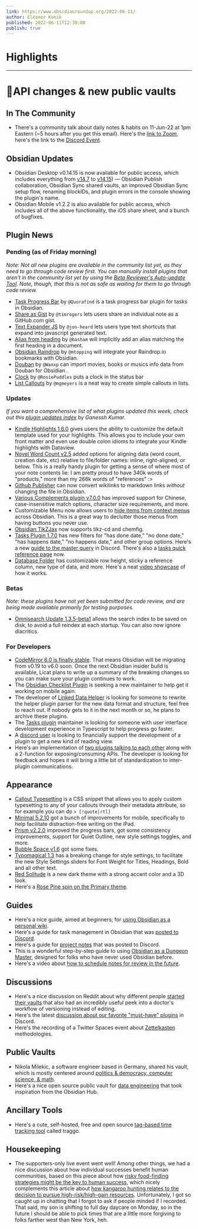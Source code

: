 ```yaml
---
link: https://www.obsidianroundup.org/2022-06-11/
author: Eleanor Konik
published: 2022-06-11T12:30:00
publish: true
---
```

# Highlights


---
# 🌠API changes & new public vaults
## In The Community

-   There's a community talk about daily notes & habits on 11-Jun-22 at 1pm Eastern (~5 hours after you get this email). Here's the [link to Zoom](https://discord.com/events/686053708261228577/983391524995858493), here's the link to the [Discord Event](https://discord.com/events/686053708261228577/983391524995858493).

## Obsidian Updates

-   Obsidian Desktop v0.14.15 is now available for public access, which includes everything from [v14.7](https://forum.obsidian.md/t/v0-14-7/36491) to [v14.15](https://forum.obsidian.md/t/v0-14-15/38085)) — Obsidian Publish collaboration, Obsidian Sync shared vaults, an improved Obsidian Sync setup flow, renaming blockIDs, and plugin errors in the console showing the plugin's name.
-   Obsidian Mobile v1.2.2 is also available for public access, which includes all of the above functionality, the iOS share sheet, and a bunch of bugfixes.

## Plugin News

### Pending (as of Friday morning)

_Note: Not all new plugins are available in the community list yet, as they need to go through code review first. You can manually install plugins that aren't in the community list yet by using the [Beta Reviewer's Auto-update Tool](https://github.com/TfTHacker/obsidian42-brat). Note, though, that this is not as safe as waiting for them to go through code review._

-   [Task Progress Bar](https://github.com/Quorafind/Obsidian-Task-Progress-Bar) by `@Quorafind` is a task progress bar plugin for tasks in Obsidian.
-   [Share as Gist](https://github.com/timrogers/obsidian-share-as-gist) by `@timrogers` lets users share an individual note as a GitHub.com gist.
-   [Text Expander JS](https://github.com/jon-heard/obsidian-text-expander-js) by `@jon-heard` lets users type text shortcuts that expand into javascript generated text.
-   [Alias from heading](https://github.com/basham/obsidian-alias-from-heading) by `@basham` will implicitly add an alias matching the first heading in a document.
-   [Obsidian Raindrop](https://github.com/mtopping/obsidian-raindrop) by `@mtopping` will integrate your Raindrop.io bookmarks with Obsidian.
-   [Douban](https://github.com/Wanxp/obsidian-douban) by `@Wanxp` can import movies, books or musics info data from Douban for Obsidian .
-   [Clock](https://github.com/RosiePuddles/obsidian-clock) by `@RosiePuddles` puts a clock in the status bar
-   [List Callouts](https://github.com/mgmeyers/obsidian-list-callouts) by `@mgmeyers` is a neat way to create simple callouts in lists.

### Updates

_If you want a comprehensive list of what plugins updated this week, check out this [plugin updates index](https://obsidian-plugin-stats.vercel.app/updates) by Ganessh Kumar._

-   [Kindle Highlights 1.6.0](https://github.com/hadynz/obsidian-kindle-plugin/releases/tag/1.6.0) gives users the ability to customize the default template used for your highlights. This allows you to include your own front matter and even use double colon idioms to integrate your Kindle highlights with Dataview.
-   [Novel Word Count v2.5](https://github.com/isaaclyman/novel-word-count-obsidian/releases/tag/2.5.0) added options for aligning data (word count, creation date, etc) relative to file/folder names: inline, right-aligned, or below. This is a really handy plugin for getting a sense of where most of your note contents lie: I am pretty proud to have 340k words of "products," more than my 266k words of "references" :>
-   [Github Publisher](https://github.com/Mara-Li/obsidian-github-publisher) can now convert wikilinks to markdown links _without_ changing the file in Obsidian.
-   [Various Complements plugin v7.0.0](https://github.com/tadashi-aikawa/obsidian-various-complements-plugin/releases/tag/7.0.0) has improved support for Chinese, case-insensitive match options, character size requirements, and more.
-   Customizable Menu now allows users to [hide items from context menus](https://github.com/kzhovn/obsidian-customizable-menu/releases/tag/2.2.0) across Obsidian. This is a great way to declutter those menus from having buttons you never use.
-   [Obsidian TikZJax](https://github.com/artisticat1/obsidian-tikzjax) now supports tikz-cd and chemfig.
-   [Tasks Plugin 1.7.0](https://github.com/obsidian-tasks-group/obsidian-tasks/releases/tag/1.7.0) has new filters for "has done date," "no done date," "has happens date," "no happens date," and other group options. Here's a new [guide to the master query](https://discord.com/channels/686053708261228577/965681451297304596/984308925732098148) in Discord. There's also a [tasks quick reference page](https://obsidian-tasks-group.github.io/obsidian-tasks/quick-reference/) now.
-   [Database Folder](https://github.com/RafaelGB/obsidian-db-folder/releases/tag/1.7.0) has customizable row height, sticky a reference column, new type of data, and more. Here's a neat [video showcase](https://youtu.be/2v7LO64-C08) of how it works.

### Betas

_Note: these plugins have not yet been submitted for code review, and are being made available primarily for testing purposes._

-   [Omnisearch Update 1.3.5-beta1](https://github.com/scambier/obsidian-omnisearch/releases/tag/1.3.5-beta1) allows the search index to be saved on disk, to avoid a full reindex at each startup. You can also now ignore diacritics.

### For Developers

-   [CodeMirror 6.0 is finally stable](https://news.ycombinator.com/item?id=31666186). That means Obsidian will be migrating from v0.19 to v6.0 soon. Once the next Obsidian insider build is available, Licat plans to write up a summary of the breaking changes so you can make sure your plugin continues to work.
-   The [Obsidian Checklist Plugin](app://obsidian.md/%5Bhttps://github.com/delashum/obsidian-checklist-plugin%5D(https://github.com/delashum/obsidian-checklist-plugin)) is seeking a new maintainer to help get it working on mobile again.
-   The developer of [Linked Data Helper](https://github.com/kometenstaub/linked-data-helper/issues/10) is looking for someone to rewrite the helper plugin parser for the new data format and structure, feel free to reach out. If nobody gets to it in the next month or so, he plans to archive these plugins.
-   The [Tasks plugin](https://github.com/obsidian-tasks-group/obsidian-tasks) maintainer is looking for someone with user interface development experience in Typescript to help progress go faster.
-   A [discord user](https://discord.com/channels/686053708261228577/840286264964022302/983844700006023208) is looking to financially support the development of a plugin to get a new kind of reading view.
-   Here's an implementation of [two plugins talking to each other](https://www.npmjs.com/package/@vanakat/plugin-api) along with a 2-function for exposing/consuming APIs. The developer is looking for feedback and hopes it will bring a little bit of standardization to inter-plugin communications.

## Appearance

-   [Callout Typesetting](https://github.com/sailKiteV/Obsidian-Snippets-and-Demos/tree/master/CalloutTypesetting) is a CSS snippet that allows you to apply custom typesetting to any of your callouts through their metadata attribute, so for example you can do `> [!quote|rtl]`
-   [Minimal 5.2.10](https://github.com/kepano/obsidian-minimal/releases/tag/5.2.10) got a bunch of improvements for mobile, specifically to help facilitate distraction-free writing on the iPad.
-   [Prism v2.2.0](https://github.com/damiankorcz/Prism-Theme/releases/tag/2.2.0) improved the progress bars, got some consistency improvements, support for Quiet Outline, new style settings toggles, and more.
-   [Bubble Space v1.6](https://github.com/Emrie-Candera/Bubble-Space-Theme/releases/tag/v1.6) got some fixes.
-   [Typomagical 1.3](https://github.com/hungsu/typomagical-obsidian) has a breaking change for style settings, to facilitate the new Style Settings sliders for Font Weight for Titles, Headings, Bold and all other text.
-   [Red Solitude](https://github.com/MajorEnkidu/red-solitude-obsidian-theme/releases/tag/2.2.1) is a new dark theme with a strong accent color and a 3D look.
-   Here's a [Rose Pine spin on the Primary theme](https://github.com/maudlinmandrake/primary-pine).

## Guides

-   Here's a nice guide, aimed at beginners, for [using Obsidian as a personal wiki](https://www.online-tech-tips.com/computer-tips/how-to-use-obsidian-as-a-personal-wiki-on-your-computer/).
-   Here's a guide for task management in Obsidian that was [posted to Discord](https://discord.com/channels/686053708261228577/965681451297304596/984206825991864381).
-   Here's a guide for [project notes](https://discord.com/channels/686053708261228577/710585052769157141/984498140772171836) that was posted to Discord.
-   This is a wonderful step-by-step guide to using [Obsidian as a Dungeon Master](https://www.patreon.com/posts/67310539), designed for folks who have never used Obsidian before.
-   Here's a video about [how to schedule notes for review in the future](https://youtu.be/gqWT0mXoK0Q).

## Discussions

-   Here's a nice discussion on Reddit about why different people [started their vaults](https://www.reddit.com/r/ObsidianMD/comments/v5qzfp/why_do_you_want_a_second_brain_what_ma) that also had an incredibly useful peek into a doctor's workflow of versioning instead of editing.
-   Here's the latest [discussion about our favorite "must-have" plugins](https://discord.com/channels/686053708261228577/707816848615407697/983882863160201236) in Discord.
-   Here's the recording of a Twitter Spaces event about [Zettelkasten](https://twitter.com/i/spaces/1vAGRkqPXDNJl) methodologies.

## Public Vaults

-   Nikola Milekic, a software engineer based in Germany, shared his vault, which is mostly centered around [politics & democracy, computer science, & math](https://notes.nikolamilekic.com/).
-   Here's a nice open source public vault for [data engineering](https://github.com/data-engineering-community/data-engineering-wiki) that took inspiration from the Obsidian Hub.

## Ancillary Tools

-   Here's a cute, self-hosted, free and open source [tag-based time tracking tool](https://traggo.net/) called traggo.

## Housekeeping

-   The supporters-only live event went well! Among other things, we had a nice discussion about how individual successes benefit human communities, based on this piece about how [risky food-finding strategies might be the key to human success](https://archaeologynewsnetwork.blogspot.com/2022/01/risky-food-finding-strategy-could-be.html), which nicely complements this article about [how kangaroo hunting relates to the decision to pursue high-risk/high-gain resources](https://royalsocietypublishing.org/doi/10.1098/rspb.2013.1210). Unfortunately, I got so caught up in chatting that I forgot to ask if people minded if I recorded. That said, my son is shifting to full day daycare on Monday, so in the future I should be able to pick times that are a little more forgiving to folks farther west than New York, heh.
